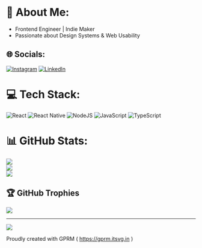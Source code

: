 # 💫 About Me:
- Frontend Engineer | Indie Maker
- Passionate about Design Systems & Web Usability 


## 🌐 Socials:
[![Instagram](https://img.shields.io/badge/Instagram-%23E4405F.svg?logo=Instagram&logoColor=white)](https://instagram.com/iyifr) [![LinkedIn](https://img.shields.io/badge/LinkedIn-%230077B5.svg?logo=linkedin&logoColor=white)](https://linkedin.com/in/iyimide-adekile) 

# 💻 Tech Stack:
![React](https://img.shields.io/badge/react-%2320232a.svg?style=flat&logo=react&logoColor=%2361DAFB) ![React Native](https://img.shields.io/badge/react_native-%2320232a.svg?style=flat&logo=react&logoColor=%2361DAFB) ![NodeJS](https://img.shields.io/badge/node.js-6DA55F?style=flat&logo=node.js&logoColor=white) ![JavaScript](https://img.shields.io/badge/javascript-%23323330.svg?style=flat&logo=javascript&logoColor=%23F7DF1E) ![TypeScript](https://img.shields.io/badge/typescript-%23007ACC.svg?style=flat&logo=typescript&logoColor=white)
# 📊 GitHub Stats:
![](https://github-readme-stats.vercel.app/api?username=iyifr&theme=dracula&hide_border=true&include_all_commits=false&count_private=false)<br/>
![](https://github-readme-streak-stats.herokuapp.com/?user=iyifr&theme=dracula&hide_border=true)<br/>
![](https://github-readme-stats.vercel.app/api/top-langs/?username=iyifr&theme=dracula&hide_border=true&include_all_commits=false&count_private=false&layout=compact)

## 🏆 GitHub Trophies
![](https://github-profile-trophy.vercel.app/?username=iyifr&theme=radical&no-frame=false&no-bg=true&margin-w=4)

---
[![](https://visitcount.itsvg.in/api?id=iyifr&icon=0&color=6)](https://visitcount.itsvg.in)

Proudly created with GPRM ( https://gprm.itsvg.in )
